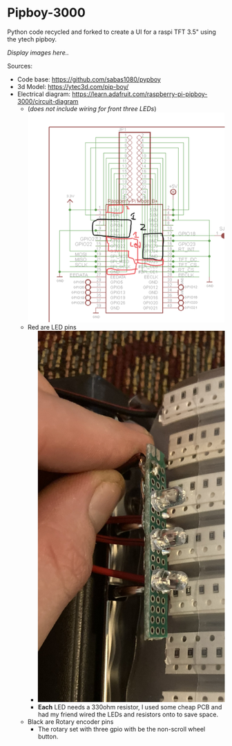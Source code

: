 # Pipboy-3000
 Python code recycled and forked to create a UI for a raspi TFT 3.5" using the ytech pipboy.
 
*Display images here..*



Sources:
- Code base: https://github.com/sabas1080/pypboy
- 3d Model: https://ytec3d.com/pip-boy/
- Electrical diagram: https://learn.adafruit.com/raspberry-pi-pipboy-3000/circuit-diagram
  - (*does not include wiring for front three LEDs*)
![](./Finished_product_Images/PiTFT_Touchscreen_pinout.png) 
  - Red are LED pins
    - ![](./Finished_product_Images/IMG_1663.jpg)
    - **Each** LED needs a 330ohm resistor, I used some cheap PCB and had my friend wired the LEDs and resistors onto to save space.
  - Black are Rotary encoder pins
    - The rotary set with three gpio with be the non-scroll wheel button.